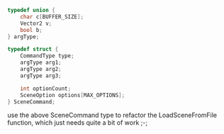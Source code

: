 ```c
typedef union {
    char c[BUFFER_SIZE];
    Vector2 v;
    bool b;
} argType;

typedef struct {
    CommandType type;
    argType arg1;   
    argType arg2;   
    argType arg3;   

    int optionCount;
    SceneOption options[MAX_OPTIONS];
} SceneCommand;
```
use the above SceneCommand type to refactor the LoadSceneFromFile function, which just needs quite a bit of work ;-;

